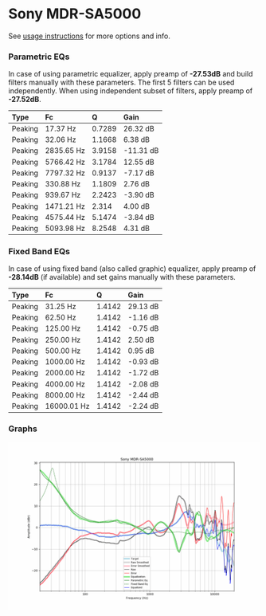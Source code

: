 # Sony MDR-SA5000
See [usage instructions](https://github.com/jaakkopasanen/AutoEq#usage) for more options and info.

### Parametric EQs
In case of using parametric equalizer, apply preamp of **-27.53dB** and build filters manually
with these parameters. The first 5 filters can be used independently.
When using independent subset of filters, apply preamp of **-27.52dB**.

| Type    | Fc         |      Q | Gain      |
|:--------|:-----------|:-------|:----------|
| Peaking | 17.37 Hz   | 0.7289 | 26.32 dB  |
| Peaking | 32.06 Hz   | 1.1668 | 6.38 dB   |
| Peaking | 2835.65 Hz | 3.9158 | -11.31 dB |
| Peaking | 5766.42 Hz | 3.1784 | 12.55 dB  |
| Peaking | 7797.32 Hz | 0.9137 | -7.17 dB  |
| Peaking | 330.88 Hz  | 1.1809 | 2.76 dB   |
| Peaking | 939.67 Hz  | 2.2423 | -3.90 dB  |
| Peaking | 1471.21 Hz | 2.314  | 4.00 dB   |
| Peaking | 4575.44 Hz | 5.1474 | -3.84 dB  |
| Peaking | 5093.98 Hz | 8.2548 | 4.31 dB   |

### Fixed Band EQs
In case of using fixed band (also called graphic) equalizer, apply preamp of **-28.14dB**
(if available) and set gains manually with these parameters.

| Type    | Fc          |      Q | Gain     |
|:--------|:------------|:-------|:---------|
| Peaking | 31.25 Hz    | 1.4142 | 29.13 dB |
| Peaking | 62.50 Hz    | 1.4142 | -1.16 dB |
| Peaking | 125.00 Hz   | 1.4142 | -0.75 dB |
| Peaking | 250.00 Hz   | 1.4142 | 2.50 dB  |
| Peaking | 500.00 Hz   | 1.4142 | 0.95 dB  |
| Peaking | 1000.00 Hz  | 1.4142 | -0.93 dB |
| Peaking | 2000.00 Hz  | 1.4142 | -1.72 dB |
| Peaking | 4000.00 Hz  | 1.4142 | -2.08 dB |
| Peaking | 8000.00 Hz  | 1.4142 | -2.44 dB |
| Peaking | 16000.01 Hz | 1.4142 | -2.24 dB |

### Graphs
![](./Sony%20MDR-SA5000.png)